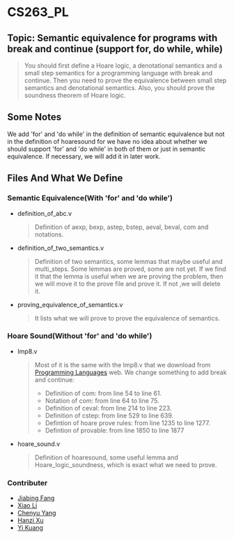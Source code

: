 # CS263_PL
## Topic: Semantic equivalence for programs with break and continue (support for, do while, while)
> You should first define a Hoare logic, a denotational semantics and a small step semantics for a programming language with break and continue. Then you need to prove the equivalence between small step semantics and denotational semantics. Also, you should prove the soundness theorem of Hoare logic.

## Some Notes

We add 'for' and 'do while' in the definition of semantic equivalence but not in the definition of hoaresound for we have no idea about whether we should support 'for' and 'do while' in both of them or just in semantic equivalence. If necessary, we will add it in later work.

## Files And What We Define

### Semantic Equivalence(With 'for' and 'do while')

* definition_of_abc.v

  > Definition of aexp, bexp, astep, bstep, aeval, beval, com and notations.

* definition_of_two_semantics.v

  > Definition of two semantics, some lemmas that maybe useful and multi_steps. Some lemmas are proved, some are not yet. If we find it that the lemma is useful when we are proving the problem, then we will move it to the prove file and prove it. If not ,we will delete it.

* proving_equivalence_of_semantics.v

  > It lists what we will prove to prove the equivalence of semantics.



### Hoare Sound(Without 'for' and 'do while')

* Imp8.v

  > Most of it is the same with the Imp8.v that we download from [Programming Languages](http://jhc.sjtu.edu.cn/public/courses/CS263/) web. We change something to add break and continue:
  >
  > - Definition of com: from line 54 to line 61.
  > - Notation of com: from line 64 to line 75.
  > - Definition of ceval: from line 214 to line 223.
  > - Definition of cstep: from line 529 to line 639.
  > - Defintion of hoare prove rules: from line 1235 to line 1277.
  > - Defintion of provable: from line 1850 to line 1877

* hoare_sound.v

  > Definition of hoaresound, some useful lemma and Hoare_logic_soundness, which is exact what we need to prove.

### Contributer

- [Jiabing Fang](https://github.com/Bagusutar)
- [Xiao Li](https://github.com/shjdlx)
- [Chenyu Yang](https://github.com/Achronferry)
- [Hanzi Xu](https://github.com/madcpt)
- [Yi Kuang](https://github.com/Schemeer)

